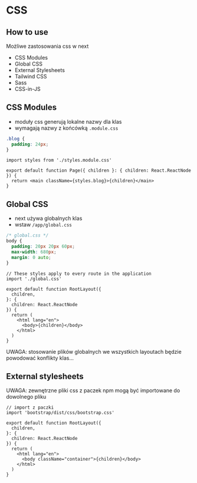 # CSS

## How to use

Możliwe zastosowania css w next

- CSS Modules
- Global CSS
- External Stylesheets
- Tailwind CSS
- Sass
- CSS-in-JS


## CSS Modules

- moduły css generują lokalne nazwy dla klas
- wymagają nazwy z końcówką `.module.css`

```css
.blog {
  padding: 24px;
}
```

```tsx
import styles from './styles.module.css'
 
export default function Page({ children }: { children: React.ReactNode }) {
  return <main className={styles.blog}>{children}</main>
}
```

## Global CSS

- next używa globalnych klas
- wstaw `/app/global.css`

```css
/* global.css */
body {
  padding: 20px 20px 60px;
  max-width: 680px;
  margin: 0 auto;
}
```

```tsx
// These styles apply to every route in the application
import './global.css'
 
export default function RootLayout({
  children,
}: {
  children: React.ReactNode
}) {
  return (
    <html lang="en">
      <body>{children}</body>
    </html>
  )
}
```

UWAGA: stosowanie plików globalnych we wszystkich layoutach będzie powodować konflikty klas...

## External stylesheets

UWAGA: zewnętrzne pliki css z paczek npm mogą być importowane do dowolnego pliku

```tsx
// import z paczki
import 'bootstrap/dist/css/bootstrap.css'
 
export default function RootLayout({
  children,
}: {
  children: React.ReactNode
}) {
  return (
    <html lang="en">
      <body className="container">{children}</body>
    </html>
  )
}
```



